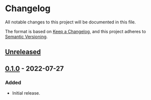 # Changelog
All notable changes to this project will be documented in this file.

The format is based on [Keep a Changelog](https://keepachangelog.com/en/1.0.0/),
and this project adheres to [Semantic Versioning](https://semver.org/spec/v2.0.0.html).

## [Unreleased]

## [0.1.0] - 2022-07-27
### Added
- Initial release.

[Unreleased]: https://github.com/gear-dapps/fungible-token/compare/0.1.0...HEAD
[0.1.0]: https://github.com/gear-dapps/fungible-token/compare/a0eac6e...0.1.0
